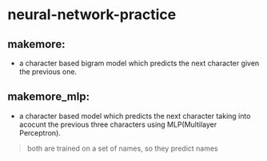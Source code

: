 # neural-network-practice
## makemore: 
* a character based bigram model which predicts the next character given the previous one.
## makemore_mlp: 
* a character based model which predicts the next character taking into acocunt the previous three characters using MLP(Multilayer Perceptron).

> both are trained on a set of names, so they predict names

